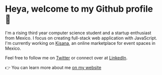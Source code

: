 # Heya, welcome to my Github profile 👋

I'm a rising third year computer science student and a startup enthusiast from Mexico. I focus on creating full-stack web application with JavaScript. I'm currently working on [Kisana](https://kisana.co), an online marketplace for event spaces in Mexico.

Feel free to follow me on [Twitter](https://twitter.com/SebastianCrossa) or connect over at [LinkedIn](https://www.linkedin.com/in/sebastiancrossa/).

👉 You can learn more about me [on my website](https://sebastiancrossa.com)
